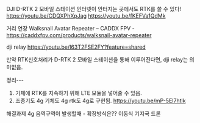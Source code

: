 
DJI D-RTK 2 모바일 스테이션 인터넷이 안터지는 곳에서도 RTK를 쓸 수 있다!
https://youtu.be/CDQXPhXpJag
https://youtu.be/fKEFVa1QdMk


거리 연장
Walksnail Avatar Repeater – CADDX FPV - 
https://caddxfpv.com/products/walksnail-avatar-repeater

dji relay
https://youtu.be/I63T2FSE2FY?feature=shared

만약
RTK신호처리가  D-RTK 2 모바일 스테이션을 통해 이루어진다면,
dji relay는 의미없음.


정리---
1) 기체에 RTK를 지속하기 위해 LTE 모듈을 넣어줄 수 있음.
2) 조종기도 4g 기체도 4g rtk도 4g로 구현됨.
https://youtu.be/mP-5EI7htlk

해결과제
4g 음역구역이 발생할때 - 확장방식은??
이동식 기지국 드론


